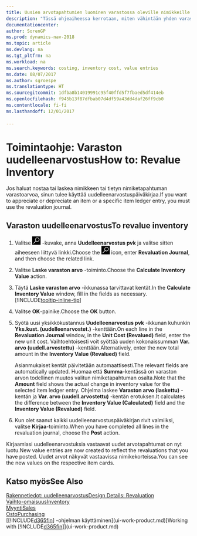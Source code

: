 ```yaml
---
title: Uusien arvotapahtumien luominen varastossa oleville nimikkeille
description: "Tässä ohjeaiheessa kerrotaan, miten vähintään yhden varaston nimikkeen arvotapahtumaa nostetaan tai lasketaan kirjaamalla nimikkeen nykyinen laskettu arvo."
documentationcenter: 
author: SorenGP
ms.prod: dynamics-nav-2018
ms.topic: article
ms.devlang: na
ms.tgt_pltfrm: na
ms.workload: na
ms.search.keywords: costing, inventory cost, value entries
ms.date: 08/07/2017
ms.author: sgroespe
ms.translationtype: HT
ms.sourcegitcommit: 1dfba8b14019991c95f40ffd5f7fbaed5df414eb
ms.openlocfilehash: f945b13f87dfbab07d4df59a43dd4daf26ff9cb0
ms.contentlocale: fi-fi
ms.lasthandoff: 12/01/2017

---
```

# <a name="how-to-revalue-inventory"></a><span data-ttu-id="8f561-103">Toimintaohje: Varaston uudelleenarvostus</span><span class="sxs-lookup"><span data-stu-id="8f561-103">How to: Revalue Inventory</span></span>
<span data-ttu-id="8f561-104">Jos haluat nostaa tai laskea nimikkeen tai tietyn nimiketapahtuman varastoarvoa, sinun tulee käyttää uudelleenarvostuspäiväkirjaa.</span><span class="sxs-lookup"><span data-stu-id="8f561-104">If you want to appreciate or depreciate an item or a specific item ledger entry, you must use the revaluation journal.</span></span>

## <a name="to-revalue-inventory"></a><span data-ttu-id="8f561-105">Varaston uudelleenarvostus</span><span class="sxs-lookup"><span data-stu-id="8f561-105">To revalue inventory</span></span>
1. <span data-ttu-id="8f561-106">Valitse ![Etsi sivu tai raportti](media/ui-search/search_small.png "Etsi sivu tai raportti -kuvake") -kuvake, anna **Uudelleenarvostus pvk** ja valitse sitten aiheeseen liittyvä linkki.</span><span class="sxs-lookup"><span data-stu-id="8f561-106">Choose the ![Search for Page or Report](media/ui-search/search_small.png "Search for Page or Report icon") icon, enter **Revaluation Journal**, and then choose the related link.</span></span>
2. <span data-ttu-id="8f561-107">Valitse **Laske varaston arvo** -toiminto.</span><span class="sxs-lookup"><span data-stu-id="8f561-107">Choose the **Calculate Inventory Value** action.</span></span>
3. <span data-ttu-id="8f561-108">Täytä **Laske varaston arvo** -ikkunassa tarvittavat kentät.</span><span class="sxs-lookup"><span data-stu-id="8f561-108">In the **Calculate Inventory Value** window, fill in the fields as necessary.</span></span> [!INCLUDE[tooltip-inline-tip](includes/tooltip-inline-tip_md.md)]
4. <span data-ttu-id="8f561-109">Valitse **OK**-painike.</span><span class="sxs-lookup"><span data-stu-id="8f561-109">Choose the **OK** button.</span></span>
5. <span data-ttu-id="8f561-110">Syötä uusi yksikkökustannus **Uudelleenarvostus pvk** -ikkunan kuhunkin **Yks.kust. (uudelleenarvostet.)** -kenttään.</span><span class="sxs-lookup"><span data-stu-id="8f561-110">On each line in the **Revaluation Journal** window, in the **Unit Cost (Revalued)** field, enter the new unit cost.</span></span> <span data-ttu-id="8f561-111">Vaihtoehtoisesti voit syöttää uuden kokonaissumman **Var. arvo (uudell.arvostettu)** -kenttään.</span><span class="sxs-lookup"><span data-stu-id="8f561-111">Alternatively, enter the new total amount in the **Inventory Value (Revalued)** field.</span></span>

    <span data-ttu-id="8f561-112">Asianmukaiset kentät päivitetään automaattisesti.</span><span class="sxs-lookup"><span data-stu-id="8f561-112">The relevant fields are automatically updated.</span></span> <span data-ttu-id="8f561-113">Huomaa että **Summa**-kentässä on varaston arvon todellinen muutos valitun nimiketapahtuman osalta.</span><span class="sxs-lookup"><span data-stu-id="8f561-113">Note that the **Amount** field shows the actual change in inventory value for the selected item ledger entry.</span></span> <span data-ttu-id="8f561-114">Ohjelma laskee **Varaston arvo (laskettu)** -kentän ja **Var. arvo (uudell.arvostettu)** -kentän erotuksen.</span><span class="sxs-lookup"><span data-stu-id="8f561-114">It calculates the difference between the **Inventory Value (Calculated)** field and the **Inventory Value (Revalued)** field.</span></span>
6. <span data-ttu-id="8f561-115">Kun olet saanut kaikki uudelleenarvostuspäiväkirjan rivit valmiiksi, valitse **Kirjaa**-toiminto.</span><span class="sxs-lookup"><span data-stu-id="8f561-115">When you have completed all lines in the revaluation journal, choose the **Post** action.</span></span>

<span data-ttu-id="8f561-116">Kirjaamiasi uudelleenarvostuksia vastaavat uudet arvotapahtumat on nyt luotu.</span><span class="sxs-lookup"><span data-stu-id="8f561-116">New value entries are now created to reflect the revaluations that you have posted.</span></span> <span data-ttu-id="8f561-117">Uudet arvot näkyvät vastaavissa nimikekorteissa.</span><span class="sxs-lookup"><span data-stu-id="8f561-117">You can see the new values on the respective item cards.</span></span>

## <a name="see-also"></a><span data-ttu-id="8f561-118">Katso myös</span><span class="sxs-lookup"><span data-stu-id="8f561-118">See Also</span></span>
[<span data-ttu-id="8f561-119">Rakennetiedot: uudelleenarvostus</span><span class="sxs-lookup"><span data-stu-id="8f561-119">Design Details: Revaluation</span></span>](design-details-revaluation.md)  
[<span data-ttu-id="8f561-120">Vaihto-omaisuus</span><span class="sxs-lookup"><span data-stu-id="8f561-120">Inventory</span></span>](inventory-manage-inventory.md)  
[<span data-ttu-id="8f561-121">Myynti</span><span class="sxs-lookup"><span data-stu-id="8f561-121">Sales</span></span>](sales-manage-sales.md)  
[<span data-ttu-id="8f561-122">Osto</span><span class="sxs-lookup"><span data-stu-id="8f561-122">Purchasing</span></span>](purchasing-manage-purchasing.md)  
<span data-ttu-id="8f561-123">[[!INCLUDE[d365fin](includes/d365fin_md.md)] -ohjelman käyttäminen](ui-work-product.md)</span><span class="sxs-lookup"><span data-stu-id="8f561-123">[Working with [!INCLUDE[d365fin](includes/d365fin_md.md)]](ui-work-product.md)</span></span>

